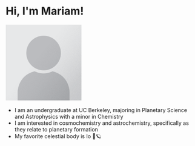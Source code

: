 # Hi, I'm Mariam!

<img src="headshot.png" width="200" height="200">

- I am an undergraduate at UC Berkeley, majoring in Planetary Science and Astrophysics with a minor in Chemistry
- I am interested in cosmochemistry and astrochemistry, specifically as they relate to planetary formation
- My favorite celestial body is Io 🌋🪐
